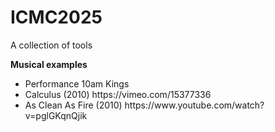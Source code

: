 # ICMC2025
A collection of tools

<b>Musical examples</b>
<ul>
<li>Performance 10am Kings</li>
<li>Calculus (2010) https://vimeo.com/15377336</li>
<li>As Clean As Fire (2010) https://www.youtube.com/watch?v=pglGKqnQjik</li>
</ul>

